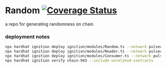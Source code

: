 # Random [![Coverage Status](https://coveralls.io/repos/github/gibsfinance/random/badge.svg?branch=master)](https://coveralls.io/github/gibsfinance/random?branch=master)

a repo for generating randomness on chain

### deployment notes

```bash
npx hardhat ignition deploy ignition/modules/Random.ts --network pulsechainV4 --verify
npx hardhat ignition deploy ignition/modules/Reader.ts --network pulsechainV4 --verify
npx hardhat ignition deploy ignition/modules/Consumer.ts --network pulsechainV4 --verify
npx hardhat ignition verify chain-943 --include-unrelated-contracts
```
